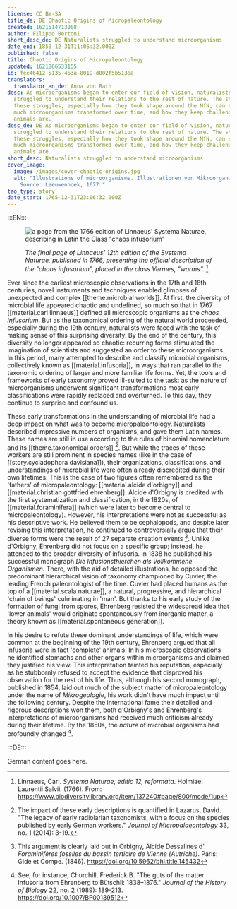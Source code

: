 ```yaml
---
license: CC BY-SA
title_de: DE Chaotic Origins of Micropaleontology
created: 1621514713008
author: Filippo Bertoni
short_desc_de: DE Naturalists struggled to understand microorganisms
date_end: 1850-12-31T11:06:32.000Z
published: false
title: Chaotic Origins of Micropaleontology
updated: 1621866533155
id: fee46412-5135-463a-8019-d002f5b513ea
translators:
  translator_en_de: Anna von Rath
desc: As microorganisms began to enter our field of vision, naturalists
  struggled to understand their relations to the rest of nature. The story of
  these struggles, especially how they took shape around the MfN, can show how
  much microorganisms transformed over time, and how they keep challenging what
  animals are.
desc_de: DE As microorganisms began to enter our field of vision, naturalists
  struggled to understand their relations to the rest of nature. The story of
  these struggles, especially how they took shape around the MfN, can show how
  much microorganisms transformed over time, and how they keep challenging what
  animals are.
short_desc: Naturalists struggled to understand microorganisms
cover_image:
  image: /images/cover-chaotic-origins.jpg
  alt: "Illustrations of microorganisms. Illustrationen von Mikroorganismen.
    Source: Leeuwenhoek, 1677."
tao_type: story
date_start: 1765-12-31T23:06:32.000Z
---
```


:::EN:::

<figure>

![a page from the 1766 edition of Linnaeus' Systema Naturae, describing in Latin the Class "chaos infusorium"](/images/filo/Linnaeus-chaos-infusorium.jpg)

<figcaption>

_The final page of Linnaeus' 12th edition of the Systema Naturae, published in 1766, presenting the official description of the "chaos infusorium", placed in the class Vermes, "worms"._ [^micropaleontology1]

</figcaption>
</figure>

Ever since the earliest microscopic observations in the 17th and 18th centuries, novel instruments and techniques enabled glimpses of unexpected and complex [[theme.microbial worlds]]. At first, the diversity of microbial life appeared chaotic and undefined, so much so that in 1767 [[material.carl linnaeus]] defined all microscopic organisms as the _chaos infusorium_. But as the taxonomical ordering of the natural world proceeded, especially during the 19th century, naturalists were faced with the task of making sense of this surprising diversity. By the end of the century, this diversity no longer appeared so chaotic: recurring forms stimulated the imagination of scientists and suggested an order to these microorganisms. In this period, many attempted to describe and classify microbial organisms, collectively known as [[material.infusoria]], in ways that ran parallel to the taxonomic ordering of larger and more familiar life forms. Yet, the tools and frameworks of early taxonomy proved ill-suited to the task: as the nature of microorganisms underwent significant transformations most early classifications were rapidly replaced and overturned. To this day, they continue to surprise and confound us.

These early transformations in the understanding of microbial life had a deep impact on what was to become micropaleontology. Naturalists described impressive numbers of organisms, and gave them Latin names. These names are still in use according to the rules of binomial nomenclature and its [[theme.taxonomical orders]] [^micropaleontology2]. But while the traces of these workers are still prominent in species names (like in the case of [[story.cycladophora davisiana]]), their organizations, classifications, and understandings of microbial life were often already discredited during their own lifetimes. This is the case of two figures often remembered as the 'fathers' of micropaleontology: [[material.alcide d'orbigny]] and [[material.christian gottfried ehrenberg]]. Alcide d'Orbigny is credited with the first systematization and classification, in the 1820s, of [[material.foraminifera]] (which were later to become central to micropaleontology). However, his interpretations were not as successful as his descriptive work. He believed them to be cephalopods, and despite later revising this interpretation, he continued to controversially argue that their diverse forms were the result of 27 separate creation events [^micropaleontology3]. Unlike d'Orbigny, Ehrenberg did not focus on a specific group; instead, he attended to the broader diversity of infusoria. In 1838 he published his successful monograph _Die Infusionsthierchen als Vollkommene Organismen_. There, with the aid of detailed illustrations, he opposed the predominant hierarchical vision of taxonomy championed by Cuvier, the leading French paleontologist of the time. Cuvier had placed humans as the top of a [[material.scala naturae]], a natural, progressive, and hierarchical 'chain of beings' culminating in 'man'. But thanks to his early study of the formation of fungi from spores, Ehrenberg resisted the widespread idea that 'lower animals' would originate spontaneously from inorganic matter, a theory known as [[material.spontaneous generation]].

In his desire to refute these dominant understandings of life, which were common at the beginning of the 19th century, Ehrenberg argued that all infusoria were in fact 'complete' animals. In his microscopic observations he identified stomachs and other organs within microorganisms and claimed they justified his view. This interpretation tainted his reputation, especially as he stubbornly refused to accept the evidence that disproved his observation for the rest of his life. Thus, although his second monograph, published in 1854, laid out much of the subject matter of micropaleontology under the name of _Mikrogeologie_, his work didn't have much impact until the following century. Despite the international fame their detailed and rigorous descriptions won them, both d'Orbigny's and Ehrenberg's interpretations of microorganisms had received much criticism already during their lifetime. By the 1850s, the  _nature_ of microbial organisms had profoundly changed [^micropaleontology4]. 

[^micropaleontology1]: Linnaeus, Carl. _Systema Naturae, editio 12, reformata_. Holmiae: Laurentii Salvii. (1766). From: https://www.biodiversitylibrary.org/item/137240#page/800/mode/1up
[^micropaleontology2]: The impact of these early descriptions is quantified in Lazarus, David. "The legacy of early radiolarian taxonomists, with a focus on the species published by early German workers." _Journal of Micropalaeontology_ 33, no. 1 (2014): 3-19.
[^micropaleontology3]: This argument is clearly laid out in Orbigny, Alcide Dessalines d'. _Foraminifères fossiles du bassin tertiaire de Vienne (Autriche)_. Paris: Gide et Compe. (1846). https://doi.org/10.5962/bhl.title.145432
[^micropaleontology4]: See, for instance, Churchill, Frederick B. "The guts of the matter. Infusoria from Ehrenberg to Bütschli: 1838–1876." _Journal of the History of Biology_ 22, no. 2 (1989): 189-213. https://doi.org/10.1007/BF00139512

:::DE:::

German content goes here.
